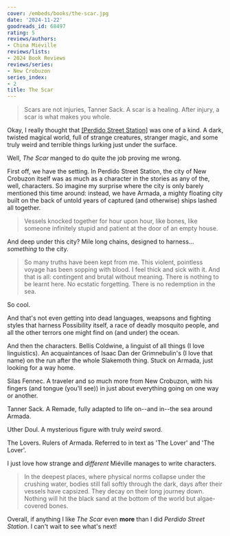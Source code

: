 ```yaml
---
cover: /embeds/books/the-scar.jpg
date: '2024-11-22'
goodreads_id: 68497
rating: 5
reviews/authors:
- China Miéville
reviews/lists:
- 2024 Book Reviews
reviews/series:
- New Crobuzon
series_index:
- 2
title: The Scar
---
```

> Scars are not injuries, Tanner Sack. A scar is a healing. After injury, a scar is what makes you whole.

Okay, I really thought that [[Perdido Street Station]]() was one of a kind. A dark, twisted magical world, full of strange creatures, stranger magic, and some truly weird and terrible things lurking just under the surface. 

Well, *The Scar* manged to do quite the job proving me wrong.

First off, we have the setting. In Perdido Street Station, the city of New Crobuzon itself was as much as a character in the stories as any of the, well, characters. So imagine my surprise where the city is only barely mentioned this time around: instead, we have Armada, a mighty floating city built on the back of untold years of captured (and otherwise) ships lashed all together. 

> Vessels knocked together for hour upon hour, like bones, like someone infinitely stupid and patient at the door of an empty house.

And deep under this city? Mile long chains, designed to harness... *something* to the city. 

> So many truths have been kept from me. This violent, pointless voyage has been sopping with blood. I feel thick and sick with it. And that is all: contingent and brutal without meaning. There is nothing to be learnt here. No ecstatic forgetting. There is no redemption in the sea.

So cool. 

And that's not even getting into dead languages, weapsons and fighting styles that harness Possibility itself, a race of deadly mosquito people, and all the other terrors one might find on (and under) the ocean. 

And then the characters.  Bellis Coldwine, a linguist of all things (I love linguistics). An acquaintances of Isaac Dan der Grimnebulin's (I love that name) on the run after the whole Slakemoth thing. Stuck on Armada, just looking for a way home.

Silas Fennec. A traveler and so much more from New Crobuzon, with his fingers (and tongue (you'll see)) in just about everything going on one way or another. 

Tanner Sack. A Remade, fully adapted to life on--and in--the sea around Armada.

Uther Doul. A mysterious figure with truly *weird* sword. 

The Lovers. Rulers of Armada. Referred to in text as 'The Lover' and 'The Lover'. 

I just love how strange and *different* Miéville manages to write characters. 

> In the deepest places, where physical norms collapse under the crushing water, bodies still fall softly through the dark, days after their vessels have capsized. They decay on their long journey down. Nothing will hit the black sand at the bottom of the world but algae-covered bones.

Overall, if anything I like *The Scar* even **more** than I did *Perdido Street Station*. I can't wait to see what's next!

<!--more-->